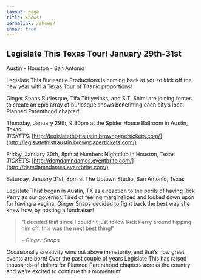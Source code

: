 ```yaml
---
layout: page
title: Shows!
permalink: /shows/
innav: true
---
```

## Legislate This Texas Tour! January 29th-31st

<p class="subtitle">Austin - Houston - San Antonio</p>

Legislate This Burlesque Productions is coming back at you to kick off the new year with a Texas Tour of Titanic proportions!

Ginger Snaps Burlesque, Tifa Tittlywinks, and S.T. Shimi are joining forces to create an epic array of burlesque shows benefitting each city’s local Planned Parenthood chapter!

Thursday, January 29th, 9:30pm at the Spider House Ballroom in Austin, Texas <br />
*TICKETS:* [http://legislatethisttaustin.brownpapertickets.com/](http://legislatethisttaustin.brownpapertickets.com/)

Friday, January 30th, 8pm at Numbers Nightclub in Houston, Texas <br />
*TICKETS:* [http://demdamndames.eventbrite.com/](http://demdamndames.eventbrite.com/)

Saturday, January 31st, 8pm at The Uptown Studio, San Antonio, Texas

Legislate This! began in Austin, TX as a reaction to the perils of having Rick Perry as our governor. Tired of feeling marginalized and looked down upon for having a vagina, Ginger Snaps decided to fight back the best way she knew how, by hosting a fundraiser!

<blockquote>
  <p>"I decided that since I couldn’t just follow Rick Perry around flipping him off, this was the next best thing!"</p>
  <cite>- Ginger Snaps</cite>
</blockquote>

Occasionally creativity wins out above immaturity, and that’s how great events are born! Over the past couple of years Legislate This has raised thousands of dollars for Planned Parenthood chapters across the country and we’re excited to continue this momentum!